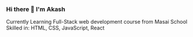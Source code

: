 ### Hi there 👋 I'm Akash 
Currently Learning Full-Stack web development course from Masai School
Skilled in: HTML, CSS, JavaScript, React  

